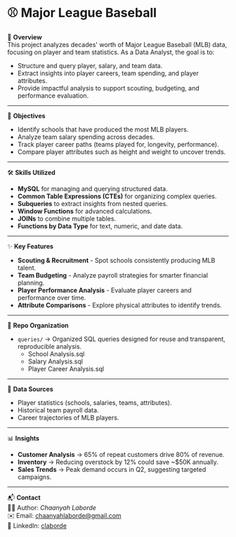 # ⚾ Major League Baseball  

📌 **Overview**  
This project analyzes decades' worth of Major League Baseball (MLB) data, focusing on player and team statistics. As a Data Analyst, the goal is to:  

- Structure and query player, salary, and team data.  
- Extract insights into player careers, team spending, and player attributes.  
- Provide impactful analysis to support scouting, budgeting, and performance evaluation.  

---

🎯 **Objectives**  
- Identify schools that have produced the most MLB players.  
- Analyze team salary spending across decades.  
- Track player career paths (teams played for, longevity, performance).  
- Compare player attributes such as height and weight to uncover trends.  

---

🛠 **Skills Utilized**  
- **MySQL** for managing and querying structured data.  
- **Common Table Expressions (CTEs)** for organizing complex queries.  
- **Subqueries** to extract insights from nested queries.  
- **Window Functions** for advanced calculations.  
- **JOINs** to combine multiple tables.  
- **Functions by Data Type** for text, numeric, and date data.  

---

✨ **Key Features**  
- **Scouting & Recruitment** - Spot schools consistently producing MLB talent.  
- **Team Budgeting** - Analyze payroll strategies for smarter financial planning.  
- **Player Performance Analysis** - Evaluate player careers and performance over time.  
- **Attribute Comparisons** - Explore physical attributes to identify trends.  

---

📂 **Repo Organization**  
- `queries/` → Organized SQL queries designed for reuse and transparent, reproducible analysis.
    - School Analysis.sql
    - Salary Analysis.sql
    - Player Career Analysis.sql 

---

📂 **Data Sources**  
- Player statistics (schools, salaries, teams, attributes).  
- Historical team payroll data.  
- Career trajectories of MLB players.  

---

📊 **Insights**  
- **Customer Analysis** → 65% of repeat customers drive 80% of revenue.  
- **Inventory** → Reducing overstock by 12% could save ~$50K annually.  
- **Sales Trends** → Peak demand occurs in Q2, suggesting targeted campaigns.  

---

📬 **Contact**  
👩‍💻 Author: *Chaanyah Laborde*  
✉️ Email: [chaanyahlaborde@gmail.com](mailto:chaanyahlaborde@gmail.com)  
🔗 LinkedIn: [claborde](https://www.linkedin.com/in/claborde/)  
